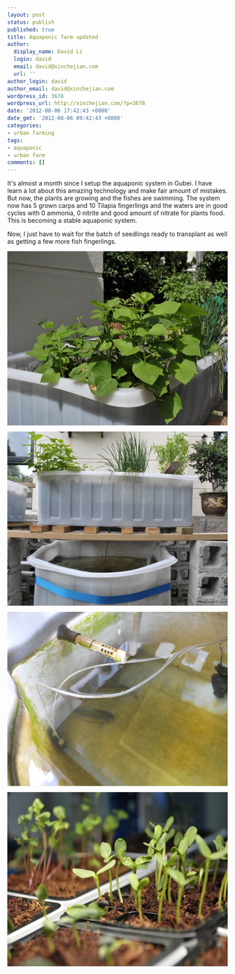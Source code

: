 ```yaml
---
layout: post
status: publish
published: true
title: Aquaponic farm updated
author:
  display_name: David Li
  login: david
  email: david@xinchejian.com
  url: ''
author_login: david
author_email: david@xinchejian.com
wordpress_id: 3678
wordpress_url: http://xinchejian.com/?p=3678
date: '2012-08-06 17:42:43 +0800'
date_gmt: '2012-08-06 09:42:43 +0800'
categories:
- urban farming
tags:
- aquaponic
- urban farm
comments: []
---
```

<p>It's almost a month since I setup the aquaponic system in Gubei. I have learn a lot about this amazing technology and make fair amount of mistakes. But now, the plants are growing and the fishes are swimming. The system now has 5 grown carps and 10 Tilapia fingerlings and the waters are in good cycles with 0 ammonia, 0 nitrite and good amount of nitrate for plants food. This is becoming a stable aquaponic system. </p>
<p>Now, I just have to wait for the batch of seedlings ready to transplant as well as getting a few more fish fingerlings. </p>
<p><img style="display:block; margin-left:auto; margin-right:auto;" src="/uploads/2012/08/DSC_8541.jpg" alt="DSC 8541" title="DSC_8541.JPG" border="0" width="600" height="398" /></p>
<p><img style="display:block; margin-left:auto; margin-right:auto;" src="/uploads/2012/08/DSC_8549.jpg" alt="DSC 8549" title="DSC_8549.JPG" border="0" width="600" height="398" /></p>
<p><img style="display:block; margin-left:auto; margin-right:auto;" src="/uploads/2012/08/DSC_8546.jpg" alt="DSC 8546" title="DSC_8546.JPG" border="0" width="600" height="398" /></p>
<p><img style="display:block; margin-left:auto; margin-right:auto;" src="/uploads/2012/08/DSC_8589.jpg" alt="DSC 8589" title="DSC_8589.JPG" border="0" width="600" height="398" /></p>
